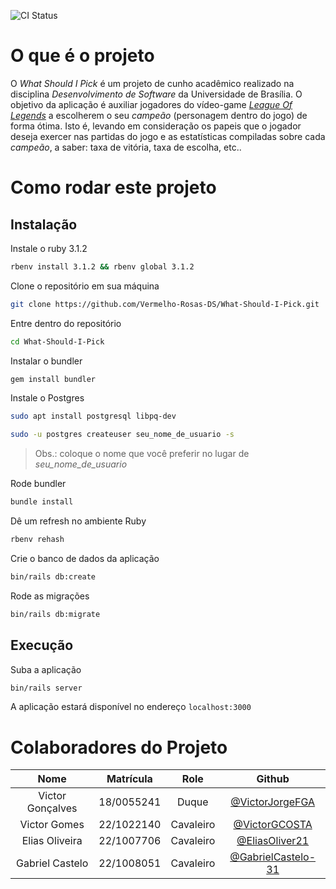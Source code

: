 ![CI Status](https://github.com/Vermelho-Rosas-DS/What-Should-I-Pick/actions/workflows/CI.yml/badge.svg)

# O que é o projeto

O _What Should I Pick_ é um projeto de cunho acadêmico realizado na disciplina _Desenvolvimento de Software_ da Universidade de Brasília. O objetivo da aplicação é auxiliar jogadores do vídeo-game [_League Of Legends_](https://www.leagueoflegends.com/pt-br/) a escolherem o seu _campeão_ (personagem dentro do jogo) de forma ótima. Isto é, levando em consideração os papeis que o jogador deseja exercer nas partidas do jogo e as estatísticas compiladas sobre cada _campeão_, a saber: taxa de vitória, taxa de escolha, etc..

# Como rodar este projeto

## Instalação
Instale o ruby 3.1.2
```bash
rbenv install 3.1.2 && rbenv global 3.1.2
```

Clone o repositório em sua máquina
```bash
git clone https://github.com/Vermelho-Rosas-DS/What-Should-I-Pick.git
```

Entre dentro do repositório
```bash
cd What-Should-I-Pick
```
Instalar o bundler
```bash
gem install bundler
```

Instale o Postgres
```bash
sudo apt install postgresql libpq-dev
```
```bash
sudo -u postgres createuser seu_nome_de_usuario -s
```
> Obs.: coloque o nome que você preferir no lugar de _seu_nome_de_usuario_

Rode bundler
```bash
bundle install
```

Dê um refresh no ambiente Ruby
```bash
rbenv rehash
```

Crie o banco de dados da aplicação
```bash
bin/rails db:create
```

Rode as migrações
```bash
bin/rails db:migrate
```

## Execução

Suba a aplicação
```bash
bin/rails server
```

A aplicação estará disponível no endereço `localhost:3000`

# Colaboradores do Projeto

| Nome | Matrícula | Role | Github |
| :--: | :-------: | :--: | :----: |
| Victor Gonçalves | 18/0055241 | Duque | [@VictorJorgeFGA](https://github.com/VictorJorgeFGA) |
| Victor Gomes | 22/1022140 | Cavaleiro | [@VictorGCOSTA](https://github.com/VictorGCOSTA) |
| Elias Oliveira | 22/1007706 | Cavaleiro | [@EliasOliver21](https://github.com/EliasOliver21) |
| Gabriel Castelo | 22/1008051 | Cavaleiro | [@GabrielCastelo-31](https://github.com/GabrielCastelo-31) |